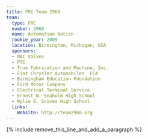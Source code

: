 ```yaml
---
title: FRC Team 2960
team:
  type: FRC
  number: 2960
  name: Automation Nation
  rookie_year: 2009
  location: Birmingham, Michigan, USA
  sponsors:
  - MAC Valves
  - PTC
  - True Fabrication and Machine, Inc.
  - Fiat Chrysler Automobiles  FCA
  - Birmingham Education Foundation
  - Ford Motor Company
  - Electrical Terminal Service
  - Ernest W. Seaholm High School
  - Wylie E. Groves High School
  links:
    Website: http://team2960.org
---
```


{% include remove_this_line_and_add_a_paragraph %}